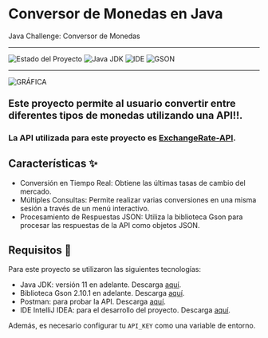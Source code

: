 

# Conversor de Monedas en Java
Java Challenge: Conversor de Monedas
___

![Estado del Proyecto](https://img.shields.io/badge/ESTADO-EN_DESARROLLO-green)
![Java JDK](https://img.shields.io/badge/Java_JDK-v17.0-blue)
![IDE](https://img.shields.io/badge/IDE-Intellij_IDEA-blue)
![GSON](https://img.shields.io/badge/GSON-V2.11.0-blue)
___
![GRÁFICA](https://media.istockphoto.com/id/2014729987/es/foto/stack-of-money-coin-on-office-desk-with-trading-graph-business-and-financial-concept-with-blue.jpg?s=2048x2048&w=is&k=20&c=MzSalSuQCsdw0xsJR3tvz-3jf4r57ftK354krdtUmOw=)
### <span style="font-size:larger;">Este proyecto permite al usuario convertir entre diferentes tipos de monedas utilizando una API!!.

### La API utilizada para este proyecto es  [ExchangeRate-API](https://www.exchangerate-api.com/).
</span>

## Características ✨

- Conversión en Tiempo Real: Obtiene las últimas tasas de cambio del mercado.
- Múltiples Consultas: Permite realizar varias conversiones en una misma sesión a través de un menú interactivo.
- Procesamiento de Respuestas JSON: Utiliza la biblioteca Gson para procesar las respuestas de la API como objetos JSON.

## Requisitos 🚀

Para este proyecto se utilizaron las siguientes tecnologías:

- Java JDK: versión 11 en adelante. Descarga [aquí](https://www.oracle.com/br/java/technologies/downloads/).
- Biblioteca Gson 2.10.1 en adelante. Descarga [aquí](https://search.maven.org/artifact/com.google.code.gson/gson).
- Postman: para probar la API. Descarga [aquí](https://www.postman.com/downloads/).
- IDE IntelliJ IDEA: para el desarrollo del proyecto. Descarga [aquí](https://www.jetbrains.com/pt-br/idea/download/?section=windows).

Además, es necesario configurar tu `API_KEY` como una variable de entorno.










